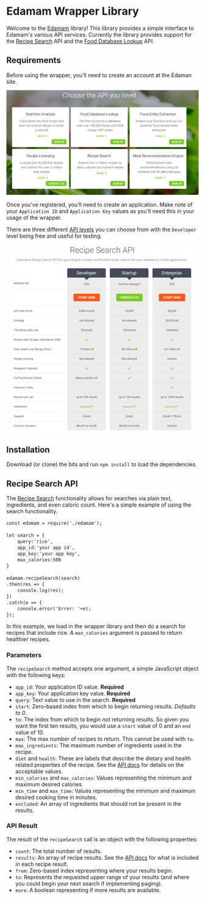 # Edamam Wrapper Library

Welcome to the [Edamam](https://www.edamam.com/) library! This library provides a simple interface to Edamam's various API services. Currently the library provides support for the [Recipe Search](https://developer.edamam.com/edamam-recipe-api) API and the [Food Database Lookup](https://developer.edamam.com/food-database-api) API. 

## Requirements

Before using the wrapper, you'll need to create an account at the Edaman site.

![Signup screen shot](img/signup.png)

Once you've registered, you'll need to create an application. Make note of your `Application ID` and `Application Key` values as you'll need this in your usage of the wrapper. 

There are three different [API levels](https://developer.edamam.com/edamam-recipe-api) you can choose from with the `Developer` level being free and useful for testing. 

![API levels](img/levels.png)

## Installation

Download (or clone) the bits and run `npm install` to load the dependencies.

## Recipe Search API

The [Recipe Search](https://developer.edamam.com/edamam-recipe-api) functionality allows for searches via plain text, ingredients, and even caloric count. Here's a simple example of using the search functionality.

	const edamam = require('./edamam');

	let search = {
		query:'rice',
		app_id:'your app id',
		app_key:'your app key',
		max_calories:500
	}

	edamam.recipeSearch(search)
	.then(res => {
		console.log(res);
	})
	.catch(e => {
		console.error('Error: '+e);	
	});

In this example, we load in the wrapper library and then do a search for recipes that include rice. A `max_calories` argument is passed to return healthier recipes. 

### Parameters

The `recipeSearch` method accepts one argument, a simple JavaScript object with the following keys:

* `app_id`: Your application ID value. **Required** 
* `app_key`: Your application key value. **Required**
* `query`: Text value to use in the search. **Required**
* `start`: Zero-based index from which to begin returning results. *Defaults to 0*. 
* `to`: The index from which to begin *not* returning results. So given you want the first ten results, you would use a `start` value of 0 and an `end` value of 10.
* `max`: The max number of recipes to return. This cannot be used with `to`. 
* `max_ingredients`: The maximum number of ingredients used in the recipe.
* `diet` and `health`: These are labels that describe the dietary and health related properties of the recipe. See the [API docs](https://developer.edamam.com/edamam-docs-recipe-api) for details on the acceptable values.
* `min_calories` and `max_calories`: Values representing the minimum and maximum desired calories.
* `min_time` and `max_time`: Values representing the minimum and maximum desired cooking time in minutes.
* `excluded`: An array of ingredients that should not be present in the results. 

### API Result 
The result of the `recipeSearch` call is an object with the following properties:

* `count`: The total number of results.
* `results`: An array of recipe results. See the [API docs](https://developer.edamam.com/edamam-docs-recipe-api) for what is included in each recipe result.
* `from`: Zero-based index representing where your results begin.
* `to`: Represents the requested upper range of your results (and where you could begin your next search if implementing paging). 
* `more`: A boolean representing if more results are available.
